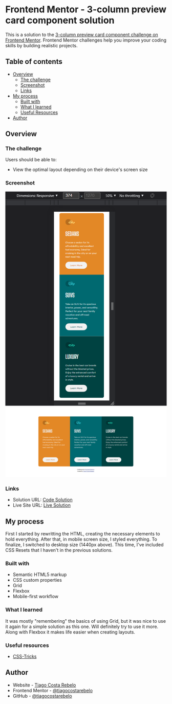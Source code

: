 # Frontend Mentor - 3-column preview card component solution

This is a solution to the [3-column preview card component challenge on Frontend Mentor](https://www.frontendmentor.io/challenges/3column-preview-card-component-pH92eAR2-). Frontend Mentor challenges help you improve your coding skills by building realistic projects. 

## Table of contents

- [Overview](#overview)
  - [The challenge](#the-challenge)
  - [Screenshot](#screenshot)
  - [Links](#links)
- [My process](#my-process)
  - [Built with](#built-with)
  - [What I learned](#what-i-learned)
  - [Useful Resources](#useful-resources)
- [Author](#author)


## Overview

### The challenge

Users should be able to:

- View the optimal layout depending on their device's screen size

### Screenshot

![Mobile](./screenshots/mobile_version.png)
![Desktop](./screenshots/desktop_version.png)

### Links

- Solution URL: [Code Solution](https://github.com/tiagocostarebelo/frontendmentor_challenges/tree/main/04.3-column-preview-card-component)
- Live Site URL: [Live Solution](https://tiagocostarebelo-femchallenge-3columnpreviewcardcomponent.netlify.app/)

## My process

First I started by rewritting the HTML, creating the necessary elements to hold everything.
After that, in mobile screen size, I styled everything.
To finalize, I switched to desktop size (1440px above).
This time, I've included CSS Resets that I haven't in the previous solutions.

### Built with

- Semantic HTML5 markup
- CSS custom properties
- Grid
- Flexbox
- Mobile-first workflow

### What I learned

It was mostly "remembering" the basics of using Grid, but it was nice to use it again for a simple solution as this one.
Will definitely try to use it more. Along with Flexbox it makes life easier when creating layouts.

### Useful resources

- [CSS-Tricks](https://css-tricks.com/snippets/css/complete-guide-grid/)

## Author

- Website - [Tiago Costa Rebelo](https://www.tcostarebelo.design)
- Frontend Mentor - [@tiagocostarebelo](https://www.frontendmentor.io/profile/tiagocostarebelo)
- GitHub - [@tiagocostarebelo](https://www.github.com/tiagocostarebelo)
